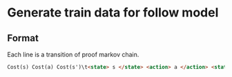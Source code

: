 # Generate train data for follow model

## Format

Each line is a transition of proof markov chain. 

```html
Cost(s) Cost(a) Cost(s')\t<state> s </state> <action> a </action> <state> s' </state>
```
